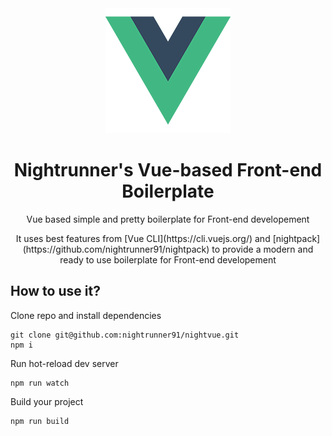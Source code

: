 <div align="center">
  <img width="200" height="200" src="src/assets/logo.png">
  <h1>Nightrunner's Vue-based Front-end Boilerplate</h1>
  <p>Vue based simple and pretty boilerplate for Front-end developement</p>
  <p>It uses best features from [Vue CLI](https://cli.vuejs.org/) and [nightpack](https://github.com/nightrunner91/nightpack) to provide a modern and ready to use boilerplate for Front-end developement</p>
</div>

## How to use it?

Clone repo and install dependencies

```
git clone git@github.com:nightrunner91/nightvue.git
npm i
```

Run hot-reload dev server

```
npm run watch
```

Build your project

```
npm run build
```
